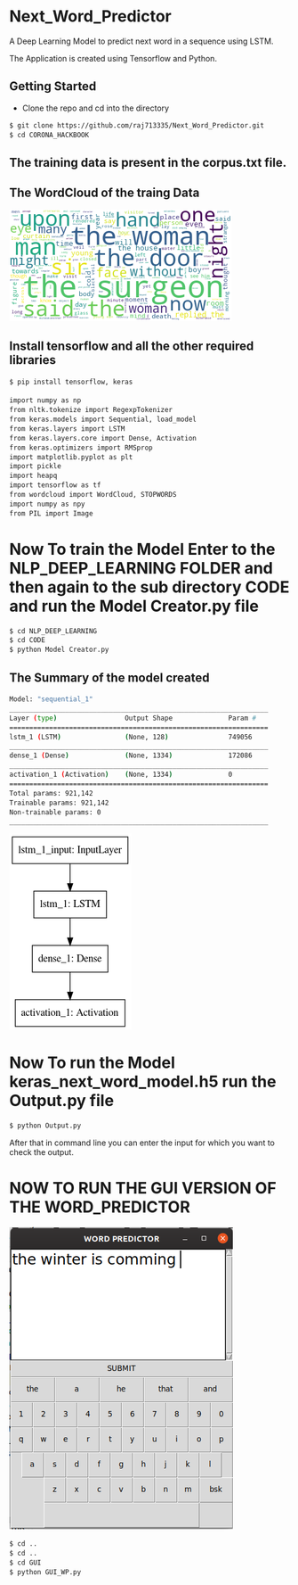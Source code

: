 # Next_Word_Predictor
A Deep Learning Model to predict next word in a sequence using LSTM.

The Application is created using Tensorflow and Python.


## Getting Started
- Clone the repo and cd into the directory
```sh
$ git clone https://github.com/raj713335/Next_Word_Predictor.git
$ cd CORONA_HACKBOOK
```

## The training data is present in the corpus.txt file.


## The WordCloud of the traing Data

![](wordCloud.png)




## Install tensorflow and all the other required libraries 

```sh
$ pip install tensorflow, keras 

import numpy as np
from nltk.tokenize import RegexpTokenizer
from keras.models import Sequential, load_model
from keras.layers import LSTM
from keras.layers.core import Dense, Activation
from keras.optimizers import RMSprop
import matplotlib.pyplot as plt
import pickle
import heapq
import tensorflow as tf
from wordcloud import WordCloud, STOPWORDS
import numpy as npy
from PIL import Image
```

# Now To train the Model Enter to the NLP_DEEP_LEARNING FOLDER and then again to the sub directory CODE and run the Model Creator.py file

```sh
$ cd NLP_DEEP_LEARNING
$ cd CODE
$ python Model Creator.py
```


## The Summary of the model created



```sh
Model: "sequential_1"
_________________________________________________________________
Layer (type)                 Output Shape              Param #   
=================================================================
lstm_1 (LSTM)                (None, 128)               749056    
_________________________________________________________________
dense_1 (Dense)              (None, 1334)              172086    
_________________________________________________________________
activation_1 (Activation)    (None, 1334)              0         
=================================================================
Total params: 921,142
Trainable params: 921,142
Non-trainable params: 0
_________________________________________________________________
```

![](model.png)


# Now To run the Model keras_next_word_model.h5 run the Output.py file

```sh
$ python Output.py
```

After that in command line you can enter the input for which you want to check the output.


# NOW TO RUN THE GUI VERSION OF THE WORD_PREDICTOR

![](word_predictor.png)

```sh
$ cd ..
$ cd ..
$ cd GUI
$ python GUI_WP.py
```



